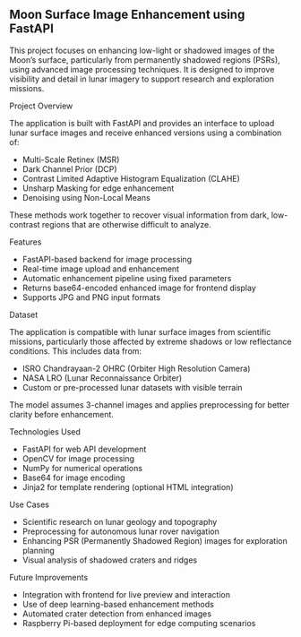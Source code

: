 ## Moon Surface Image Enhancement using FastAPI

This project focuses on enhancing low-light or shadowed images of the Moon’s surface, particularly from permanently shadowed regions (PSRs), using advanced image processing techniques. It is designed to improve visibility and detail in lunar imagery to support research and exploration missions.

Project Overview

The application is built with FastAPI and provides an interface to upload lunar surface images and receive enhanced versions using a combination of:

* Multi-Scale Retinex (MSR)
* Dark Channel Prior (DCP)
* Contrast Limited Adaptive Histogram Equalization (CLAHE)
* Unsharp Masking for edge enhancement
* Denoising using Non-Local Means

These methods work together to recover visual information from dark, low-contrast regions that are otherwise difficult to analyze.

Features

* FastAPI-based backend for image processing
* Real-time image upload and enhancement
* Automatic enhancement pipeline using fixed parameters
* Returns base64-encoded enhanced image for frontend display
* Supports JPG and PNG input formats

Dataset

The application is compatible with lunar surface images from scientific missions, particularly those affected by extreme shadows or low reflectance conditions. This includes data from:

* ISRO Chandrayaan-2 OHRC (Orbiter High Resolution Camera)
* NASA LRO (Lunar Reconnaissance Orbiter)
* Custom or pre-processed lunar datasets with visible terrain

The model assumes 3-channel images and applies preprocessing for better clarity before enhancement.

Technologies Used

* FastAPI for web API development
* OpenCV for image processing
* NumPy for numerical operations
* Base64 for image encoding
* Jinja2 for template rendering (optional HTML integration)

Use Cases

* Scientific research on lunar geology and topography
* Preprocessing for autonomous lunar rover navigation
* Enhancing PSR (Permanently Shadowed Region) images for exploration planning
* Visual analysis of shadowed craters and ridges

Future Improvements

* Integration with frontend for live preview and interaction
* Use of deep learning-based enhancement methods
* Automated crater detection from enhanced images
* Raspberry Pi-based deployment for edge computing scenarios
